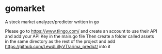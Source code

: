 # gomarket
A stock market analyzer/predictor written in go


Please go to https://www.tiingo.com/ and create an account to use their API and add your API Key in the main.go file
Then create a folder called assets in the same directory as the rest of the project and add https://github.com/LewdLillyVT/arima_predict/ into it
